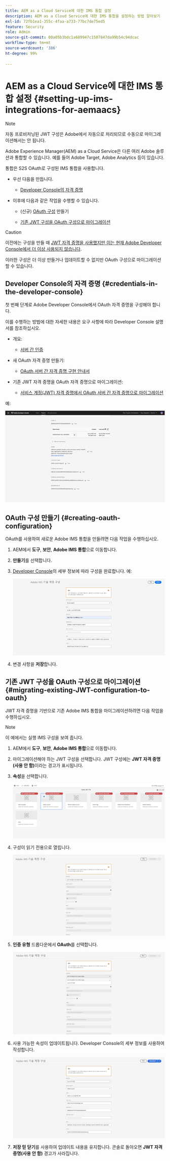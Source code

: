 ```yaml
---
title: AEM as a Cloud Service에 대한 IMS 통합 설정
description: AEM as a Cloud Service에 대한 IMS 통합을 설정하는 방법 알아보기
exl-id: 72fb1ea1-355c-4faa-a733-77bc7de75ed5
feature: Security
role: Admin
source-git-commit: 00a05b3bdc1a689947c1507847da99b54c94dcac
workflow-type: tm+mt
source-wordcount: '386'
ht-degree: 99%

---
```


# AEM as a Cloud Service에 대한 IMS 통합 설정 {#setting-up-ims-integrations-for-aemaacs}

>[!NOTE]
>
>자동 프로비저닝된 JWT 구성은 Adobe에서 자동으로 처리되므로 수동으로 마이그레이션해서는 안 됩니다.

Adobe Experience Manager(AEM) as a Cloud Service은 다른 여러 Adobe 솔루션과 통합할 수 있습니다. 예를 들어 Adobe Target, Adobe Analytics 등이 있습니다.

통합은 S2S OAuth로 구성된 IMS 통합을 사용합니다.

* 우선 다음을 만듭니다.

   * [Developer Console의 자격 증명](#credentials-in-the-developer-console)

* 이후에 다음과 같은 작업을 수행할 수 있습니다.

   * (신규) [OAuth 구성](#creating-oauth-configuration) 만들기

   * [기존 JWT 구성을 OAuth 구성으로 마이그레이션](#migrating-existing-JWT-configuration-to-oauth)

>[!CAUTION]
>
>이전에는 구성을 만들 때 [JWT 자격 증명을 사용했지만 이는 현재 Adobe Developer Console에서 더 이상 사용되지 않습니다](/help/security/jwt-credentials-deprecation-in-adobe-developer-console.md).
>
>이러한 구성은 더 이상 만들거나 업데이트할 수 없지만 OAuth 구성으로 마이그레이션할 수 있습니다.

## Developer Console의 자격 증명 {#credentials-in-the-developer-console}

첫 번째 단계로 Adobe Developer Console에서 OAuth 자격 증명을 구성해야 합니다.

이를 수행하는 방법에 대한 자세한 내용은 요구 사항에 따라 Developer Console 설명서를 참조하십시오.

* 개요:

   * [서버 간 인증](https://developer.adobe.com/developer-console/docs/guides/authentication/ServerToServerAuthentication/)

* 새 OAuth 자격 증명 만들기:

   * [OAuth 서버 간 자격 증명 구현 안내서](https://developer.adobe.com/developer-console/docs/guides/authentication/ServerToServerAuthentication/implementation)

* 기존 JWT 자격 증명을 OAuth 자격 증명으로 마이그레이션:

   * [서비스 계정(JWT) 자격 증명에서 OAuth 서버 간 자격 증명으로 마이그레이션](https://developer.adobe.com/developer-console/docs/guides/authentication/ServerToServerAuthentication/migration/)

예:

![Developer Console의 OAuth 자격 증명](assets/ims-configuration-developer-console.png)

## OAuth 구성 만들기 {#creating-oauth-configuration}

OAuth를 사용하여 새로운 Adobe IMS 통합을 만들려면 다음 작업을 수행하십시오.

1. AEM에서 **도구**, **보안**, **Adobe IMS 통합**&#x200B;으로 이동합니다.

1. **만들기**&#x200B;를 선택합니다.

1. [Developer Console](https://developer.adobe.com/developer-console/docs/guides/authentication/ServerToServerAuthentication/implementation)의 세부 정보에 따라 구성을 완료합니다. 예:

   ![OAuth 구성 만들기](assets/ims-create-oauth-configuration.png)

1. 변경 사항을 **저장**&#x200B;합니다.

## 기존 JWT 구성을 OAuth 구성으로 마이그레이션 {#migrating-existing-JWT-configuration-to-oauth}

JWT 자격 증명을 기반으로 기존 Adobe IMS 통합을 마이그레이션하려면 다음 작업을 수행하십시오.

>[!NOTE]
>
>이 예에서는 실행 IMS 구성을 보여 줍니다.

1. AEM에서 **도구**, **보안**, **Adobe IMS 통합**&#x200B;으로 이동합니다.

1. 마이그레이션해야 하는 JWT 구성을 선택합니다. JWT 구성에는 **JWT 자격 증명(사용 안 함)**&#x200B;이라는 경고가 표시됩니다.

1. **속성**&#x200B;을 선택합니다.

   ![JWT 구성 선택](assets/ims-migrate-jwt-select-configuration.png)

1. 구성이 읽기 전용으로 열립니다.

   ![구성 속성 - 읽기 전용](assets/ims-migrate-jwt-properties-read-only.png)

1. **인증 유형** 드롭다운에서 **OAuth**&#x200B;를 선택합니다.

   ![인증 유형 선택](assets/ims-migrate-jwt-authentication-type.png)

1. 사용 가능한 속성이 업데이트됩니다. Developer Console의 세부 정보를 사용하여 작성합니다.

   ![OAuth 세부 정보 작성](assets/ims-migrate-jwt-complete-oauth-details.png)

1. **저장 믿 닫기**&#x200B;를 사용하여 업데이트 내용을 유지합니다.
콘솔로 돌아오면 **JWT 자격 증명(사용 안 함)** 경고가 사라집니다.
